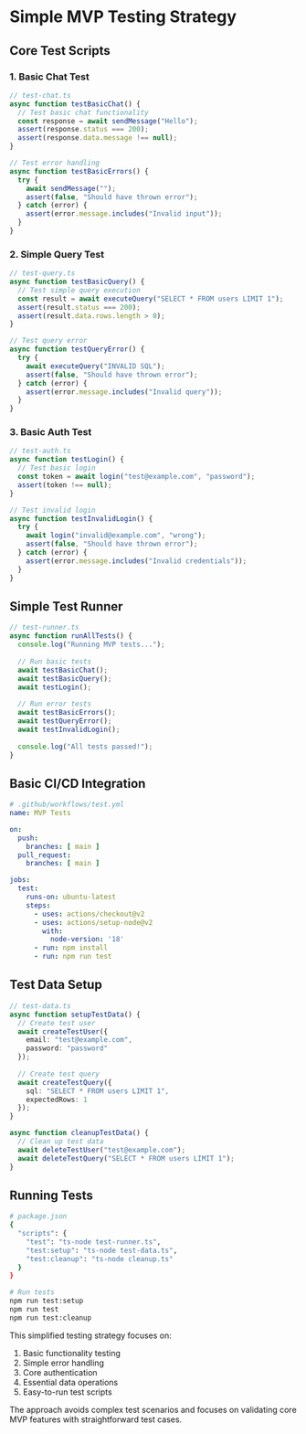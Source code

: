 # Simple MVP Testing Strategy

## Core Test Scripts

### 1. Basic Chat Test
```typescript
// test-chat.ts
async function testBasicChat() {
  // Test basic chat functionality
  const response = await sendMessage("Hello");
  assert(response.status === 200);
  assert(response.data.message !== null);
}

// Test error handling
async function testBasicErrors() {
  try {
    await sendMessage("");
    assert(false, "Should have thrown error");
  } catch (error) {
    assert(error.message.includes("Invalid input"));
  }
}
```

### 2. Simple Query Test
```typescript
// test-query.ts
async function testBasicQuery() {
  // Test simple query execution
  const result = await executeQuery("SELECT * FROM users LIMIT 1");
  assert(result.status === 200);
  assert(result.data.rows.length > 0);
}

// Test query error
async function testQueryError() {
  try {
    await executeQuery("INVALID SQL");
    assert(false, "Should have thrown error");
  } catch (error) {
    assert(error.message.includes("Invalid query"));
  }
}
```

### 3. Basic Auth Test
```typescript
// test-auth.ts
async function testLogin() {
  // Test basic login
  const token = await login("test@example.com", "password");
  assert(token !== null);
}

// Test invalid login
async function testInvalidLogin() {
  try {
    await login("invalid@example.com", "wrong");
    assert(false, "Should have thrown error");
  } catch (error) {
    assert(error.message.includes("Invalid credentials"));
  }
}
```

## Simple Test Runner

```typescript
// test-runner.ts
async function runAllTests() {
  console.log("Running MVP tests...");
  
  // Run basic tests
  await testBasicChat();
  await testBasicQuery();
  await testLogin();
  
  // Run error tests
  await testBasicErrors();
  await testQueryError();
  await testInvalidLogin();
  
  console.log("All tests passed!");
}
```

## Basic CI/CD Integration

```yaml
# .github/workflows/test.yml
name: MVP Tests

on:
  push:
    branches: [ main ]
  pull_request:
    branches: [ main ]

jobs:
  test:
    runs-on: ubuntu-latest
    steps:
      - uses: actions/checkout@v2
      - uses: actions/setup-node@v2
        with:
          node-version: '18'
      - run: npm install
      - run: npm run test
```

## Test Data Setup

```typescript
// test-data.ts
async function setupTestData() {
  // Create test user
  await createTestUser({
    email: "test@example.com",
    password: "password"
  });
  
  // Create test query
  await createTestQuery({
    sql: "SELECT * FROM users LIMIT 1",
    expectedRows: 1
  });
}

async function cleanupTestData() {
  // Clean up test data
  await deleteTestUser("test@example.com");
  await deleteTestQuery("SELECT * FROM users LIMIT 1");
}
```

## Running Tests

```bash
# package.json
{
  "scripts": {
    "test": "ts-node test-runner.ts",
    "test:setup": "ts-node test-data.ts",
    "test:cleanup": "ts-node cleanup.ts"
  }
}

# Run tests
npm run test:setup
npm run test
npm run test:cleanup
```

This simplified testing strategy focuses on:
1. Basic functionality testing
2. Simple error handling
3. Core authentication
4. Essential data operations
5. Easy-to-run test scripts

The approach avoids complex test scenarios and focuses on validating core MVP features with straightforward test cases. 